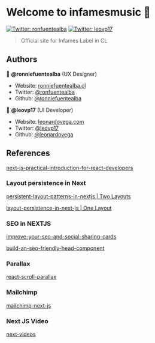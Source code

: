 # Welcome to infamesmusic 👋
[![Twitter: ronfuentealba](https://img.shields.io/twitter/follow/ronfuentealba.svg?style=social)](https://twitter.com/ronfuentealba)
[![Twitter: leovp17](https://img.shields.io/twitter/follow/leovp17.svg?style=social)](https://twitter.com/leovp17)

> Official site for Infames Label in CL

## Authors

👤 **@ronniefuentealba** (UX Designer)

* Website: [ronniefuentealba.cl](http://ronniefuentealba.cl/)
* Twitter: [@ronfuentealba ](https://twitter.com/ronfuentealba)
* Github: [@ronniefuentealba](https://github.com/ronniefuentealba)

👤 **@leovp17** (UI Developer)

* Website: [leonardovega.com](https://leonardovega.com)
* Twitter: [@leovp17](https://twitter.com/leovp17)
* Github: [@leonardovega](https://github.com/leonardovega)

## References
[next-js-practical-introduction-for-react-developers](https://auth0.com/blog/next-js-practical-introduction-for-react-developers-part-1/)

### Layout persistence in Next

[persistent-layout-patterns-in-nextjs | Two Layouts](https://adamwathan.me/2019/10/17/persistent-layout-patterns-in-nextjs/)

[layout-persistence-in-next-js | One Layout](https://dev.to/ozanbolel/layout-persistence-in-next-js-107g)

### SEO in NEXTJS
[improve-your-seo-and-social-sharing-cards](https://www.netlify.com/blog/2020/05/08/improve-your-seo-and-social-sharing-cards-with-next.js/)

[build-an-seo-friendly-head-component](https://www.creativebloq.com/how-to/build-an-seo-friendly-head-component-for-nextjsreact)

### Parallax
[react-scroll-parallax](https://github.com/jscottsmith/react-scroll-parallax)

### Mailchimp
[mailchimp-next-js](https://leerob.io/blog/mailchimp-next-js)

### Next JS Video
[next-videos](https://github.com/jeremybarbet/next-videos)